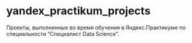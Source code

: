 # yandex_practikum_projects
Проекты, выполненные во время обучения в Яндекс.Практикуме по специальности "Специалист Data Science".
